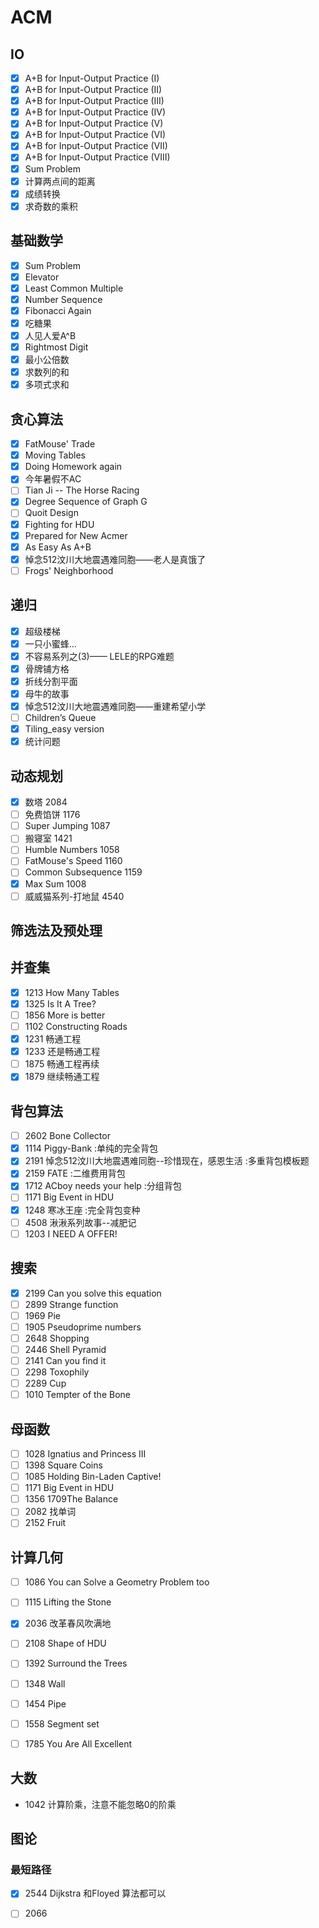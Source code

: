 # ACM

## IO

- [x] A+B for Input-Output Practice (I)		
- [x] A+B for Input-Output Practice (II)		
- [x] A+B for Input-Output Practice (III)	
- [x] A+B for Input-Output Practice (IV)		
- [x] A+B for Input-Output Practice (V)		
- [x] A+B for Input-Output Practice (VI)		
- [x] A+B for Input-Output Practice (VII)	
- [x] A+B for Input-Output Practice (VIII)	
- [x] Sum Problem		
- [x] 计算两点间的距离	
- [x] 成绩转换	
- [x] 求奇数的乘积

## 基础数学

- [x] Sum Problem		
- [x] Elevator		
- [x] Least Common Multiple	
- [x] Number Sequence		
- [x] Fibonacci Again		
- [x] 吃糖果		
- [x] 人见人爱A^B		
- [x] Rightmost Digit	
- [x] 最小公倍数		
- [x] 求数列的和		
- [x] 多项式求和

## 贪心算法

- [x] FatMouse' Trade
- [x] Moving Tables	
- [x] Doing Homework again	
- [x] 今年暑假不AC		
- [ ] Tian Ji -- The Horse Racing		
- [x] Degree Sequence of Graph G		
- [ ] Quoit Design		
- [x] Fighting for HDU	
- [x] Prepared for New Acmer		
- [x] As Easy As A+B		
- [x] 悼念512汶川大地震遇难同胞——老人是真饿了		
- [ ] Frogs' Neighborhood

## 递归

- [x] 超级楼梯
- [x] 一只小蜜蜂...
- [x] 不容易系列之(3)—— LELE的RPG难题
- [x] 骨牌铺方格		
- [x] 折线分割平面	
- [x] 母牛的故事		
- [x] 悼念512汶川大地震遇难同胞——重建希望小学 
- [ ] Children’s Queue	
- [x] Tiling_easy version	
- [x] 统计问题

## 动态规划

- [x] 数塔 2084
- [ ] 免费馅饼 1176
- [ ] Super Jumping 1087
- [ ] 搬寝室 1421
- [ ] Humble Numbers 1058
- [ ] FatMouse's Speed 1160
- [ ] Common Subsequence 1159
- [x] Max Sum 1008
- [ ] 威威猫系列-打地鼠 4540

## 筛选法及预处理


## 并查集

- [x] 1213  How Many Tables		
- [x] 1325 	Is It A Tree?	
- [ ] 1856 	More is better	
- [ ] 1102 	Constructing Roads		
- [x] 1231 	畅通工程		
- [x] 1233 	还是畅通工程	
- [ ] 1875 	畅通工程再续	
- [x] 1879 	继续畅通工程

## 背包算法

- [ ] 2602 Bone Collector
- [X] 1114 Piggy-Bank :单纯的完全背包
- [X] 2191 悼念512汶川大地震遇难同胞--珍惜现在，感恩生活 :多重背包模板题
- [X] 2159 FATE :二维费用背包
- [X] 1712 ACboy needs your help :分组背包
- [ ] 1171 Big Event in HDU
- [X] 1248 寒冰王座   :完全背包变种
- [ ] 4508 湫湫系列故事--减肥记
- [ ] 1203 I NEED A OFFER!

## 搜索

- [x] 2199 Can you solve this equation 
- [ ] 2899 Strange function
- [ ] 1969 Pie
- [ ] 1905 Pseudoprime numbers
- [ ] 2648 Shopping
- [ ] 2446 Shell Pyramid
- [ ] 2141 Can you find it
- [ ] 2298 Toxophily
- [ ] 2289 Cup
- [ ] 1010 Tempter of the Bone

## 母函数

- [ ] 1028 Ignatius and Princess III
- [ ] 1398 Square Coins
- [ ] 1085 Holding Bin-Laden Captive!
- [ ] 1171 Big Event in HDU
- [ ] 1356 1709The Balance
- [ ] 2082 找单词
- [ ] 2152 Fruit

## 计算几何

- [ ] 1086 	You can Solve a Geometry Problem too		
- [ ] 1115 	Lifting the Stone		
- [x] 2036 	改革春风吹满地		
- [ ] 2108 	Shape of HDU		
- [ ] 1392 	Surround the Trees		
- [ ] 1348 	Wall		
- [ ] 1454 	Pipe		
- [ ] 1558 	Segment set		
- [ ] 1785 	You Are All Excellent



## 大数
* 1042 计算阶乘，注意不能忽略0的阶乘

## 图论

### 最短路径

- [x] 2544 Dijkstra 和Floyed 算法都可以
- [ ] 2066 

